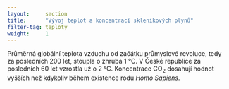 ```yaml
---
layout:     section
title:      "Vývoj teplot a koncentrací skleníkových plynů"
filter-tag: teploty
weight:     1
---
```


Průměrná globální teplota vzduchu od začátku průmyslové revoluce, tedy za posledních 200 let, stoupla o zhruba 1 °C. V České republice za posledních 60 let vzrostla už o 2 °C. Koncentrace CO<sub>2</sub> dosahují hodnot vyšších než kdykoliv během existence rodu *Homo Sapiens*. 
